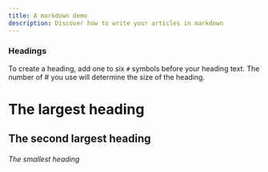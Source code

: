 ```yaml
---
title: A markdown demo
description: Discover how to write your articles in markdown
---
```


### Headings

To create a heading, add one to six `#` symbols before your heading text. The number of # you use will determine the size of the heading.

# The largest heading
## The second largest heading
###### The smallest heading
